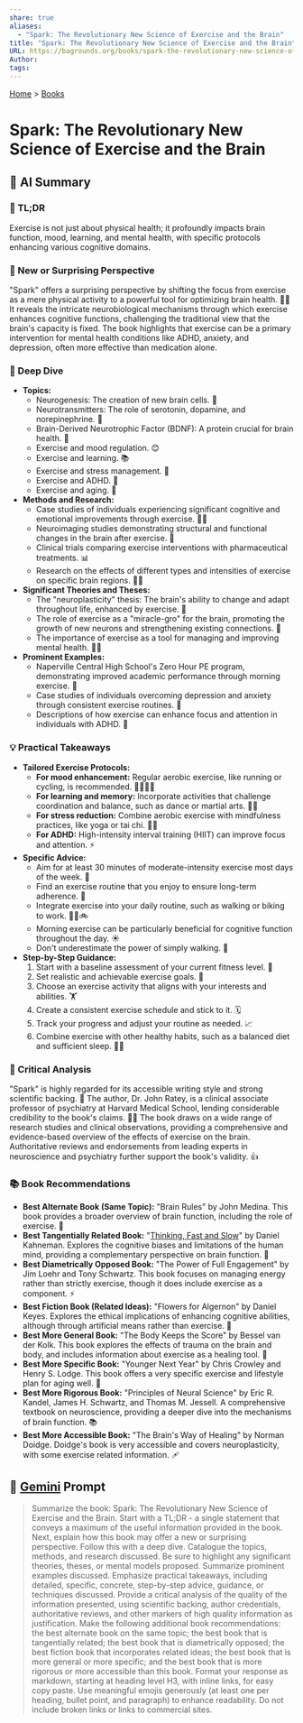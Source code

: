 ```yaml
---
share: true
aliases:
  - "Spark: The Revolutionary New Science of Exercise and the Brain"
title: "Spark: The Revolutionary New Science of Exercise and the Brain"
URL: https://bagrounds.org/books/spark-the-revolutionary-new-science-of-exercise-and-the-brain
Author: 
tags: 
---
```

[Home](../index.md) > [Books](./index.md)  
# Spark: The Revolutionary New Science of Exercise and the Brain  
## 🤖 AI Summary  
### 🧠 TL;DR  
Exercise is not just about physical health; it profoundly impacts brain function, mood, learning, and mental health, with specific protocols enhancing various cognitive domains.  
  
### 🤯 New or Surprising Perspective  
"Spark" offers a surprising perspective by shifting the focus from exercise as a mere physical activity to a powerful tool for optimizing brain health. 🏋️‍♂️ It reveals the intricate neurobiological mechanisms through which exercise enhances cognitive functions, challenging the traditional view that the brain's capacity is fixed. The book highlights that exercise can be a primary intervention for mental health conditions like ADHD, anxiety, and depression, often more effective than medication alone.  
  
### 🔬 Deep Dive  
* **Topics:**  
    * Neurogenesis: The creation of new brain cells. 🧠  
    * Neurotransmitters: The role of serotonin, dopamine, and norepinephrine. 🧪  
    * Brain-Derived Neurotrophic Factor (BDNF): A protein crucial for brain health. 🧬  
    * Exercise and mood regulation. 😊  
    * Exercise and learning. 📚  
    * Exercise and stress management. 🧘  
    * Exercise and ADHD. 🧩  
    * Exercise and aging. 👴  
* **Methods and Research:**  
    * Case studies of individuals experiencing significant cognitive and emotional improvements through exercise. 🧑‍⚕️  
    * Neuroimaging studies demonstrating structural and functional changes in the brain after exercise. 📸  
    * Clinical trials comparing exercise interventions with pharmaceutical treatments. 📊  
    * Research on the effects of different types and intensities of exercise on specific brain regions. 🏃‍♀️  
* **Significant Theories and Theses:**  
    * The "neuroplasticity" thesis: The brain's ability to change and adapt throughout life, enhanced by exercise. 🔄  
    * The role of exercise as a "miracle-gro" for the brain, promoting the growth of new neurons and strengthening existing connections. 🌱  
    * The importance of exercise as a tool for managing and improving mental health. 🧠💪  
* **Prominent Examples:**  
    * Naperville Central High School's Zero Hour PE program, demonstrating improved academic performance through morning exercise. 🏫  
    * Case studies of individuals overcoming depression and anxiety through consistent exercise routines. 🚴  
    * Descriptions of how exercise can enhance focus and attention in individuals with ADHD. 🧩  
  
### 💡 Practical Takeaways  
* **Tailored Exercise Protocols:**  
    * **For mood enhancement:** Regular aerobic exercise, like running or cycling, is recommended. 🏃‍♂️🚴‍♀️  
    * **For learning and memory:** Incorporate activities that challenge coordination and balance, such as dance or martial arts. 💃🥋  
    * **For stress reduction:** Combine aerobic exercise with mindfulness practices, like yoga or tai chi. 🧘‍♀️  
    * **For ADHD:** High-intensity interval training (HIIT) can improve focus and attention. ⚡  
* **Specific Advice:**  
    * Aim for at least 30 minutes of moderate-intensity exercise most days of the week. 📅  
    * Find an exercise routine that you enjoy to ensure long-term adherence. 🥳  
    * Integrate exercise into your daily routine, such as walking or biking to work. 🚶‍♂️🚲  
    * Morning exercise can be particularly beneficial for cognitive function throughout the day. ☀️  
    * Don't underestimate the power of simply walking. 🚶  
* **Step-by-Step Guidance:**  
    1.  Start with a baseline assessment of your current fitness level. 📏  
    2.  Set realistic and achievable exercise goals. 🎯  
    3.  Choose an exercise activity that aligns with your interests and abilities. 🏋️  
    4.  Create a consistent exercise schedule and stick to it. 🗓️  
    5.  Track your progress and adjust your routine as needed. 📈  
    6.  Combine exercise with other healthy habits, such as a balanced diet and sufficient sleep. 🥗😴  
  
### 🧐 Critical Analysis  
"Spark" is highly regarded for its accessible writing style and strong scientific backing. 🔬 The author, Dr. John Ratey, is a clinical associate professor of psychiatry at Harvard Medical School, lending considerable credibility to the book's claims. 🧑‍⚕️ The book draws on a wide range of research studies and clinical observations, providing a comprehensive and evidence-based overview of the effects of exercise on the brain. Authoritative reviews and endorsements from leading experts in neuroscience and psychiatry further support the book's validity. 👍  
  
### 📚 Book Recommendations  
* **Best Alternate Book (Same Topic):** "Brain Rules" by John Medina. This book provides a broader overview of brain function, including the role of exercise. 🧠  
* **Best Tangentially Related Book:** "[Thinking, Fast and Slow](./thinking-fast-and-slow.md)" by Daniel Kahneman. Explores the cognitive biases and limitations of the human mind, providing a complementary perspective on brain function. 🤯  
* **Best Diametrically Opposed Book:** "The Power of Full Engagement" by Jim Loehr and Tony Schwartz. This book focuses on managing energy rather than strictly exercise, though it does include exercise as a component. ⚡  
* **Best Fiction Book (Related Ideas):** "Flowers for Algernon" by Daniel Keyes. Explores the ethical implications of enhancing cognitive abilities, although through artificial means rather than exercise. 🌼  
* **Best More General Book:** "The Body Keeps the Score" by Bessel van der Kolk. This book explores the effects of trauma on the brain and body, and includes information about exercise as a healing tool. 🤕  
* **Best More Specific Book:** "Younger Next Year" by Chris Crowley and Henry S. Lodge. This book offers a very specific exercise and lifestyle plan for aging well. 👴  
* **Best More Rigorous Book:** "Principles of Neural Science" by Eric R. Kandel, James H. Schwartz, and Thomas M. Jessell. A comprehensive textbook on neuroscience, providing a deeper dive into the mechanisms of brain function. 📚  
* **Best More Accessible Book:** "The Brain's Way of Healing" by Norman Doidge. Doidge's book is very accessible and covers neuroplasticity, with some exercise related information. 🩹  
  
## 💬 [Gemini](https://gemini.google.com) Prompt  
> Summarize the book: Spark: The Revolutionary New Science of Exercise and the Brain. Start with a TL;DR - a single statement that conveys a maximum of the useful information provided in the book. Next, explain how this book may offer a new or surprising perspective. Follow this with a deep dive. Catalogue the topics, methods, and research discussed. Be sure to highlight any significant theories, theses, or mental models proposed. Summarize prominent examples discussed. Emphasize practical takeaways, including detailed, specific, concrete, step-by-step advice, guidance, or techniques discussed. Provide a critical analysis of the quality of the information presented, using scientific backing, author credentials, authoritative reviews, and other markers of high quality information as justification. Make the following additional book recommendations: the best alternate book on the same topic; the best book that is tangentially related; the best book that is diametrically opposed; the best fiction book that incorporates related ideas; the best book that is more general or more specific; and the best book that is more rigorous or more accessible than this book. Format your response as markdown, starting at heading level H3, with inline links, for easy copy paste. Use meaningful emojis generously (at least one per heading, bullet point, and paragraph) to enhance readability. Do not include broken links or links to commercial sites.